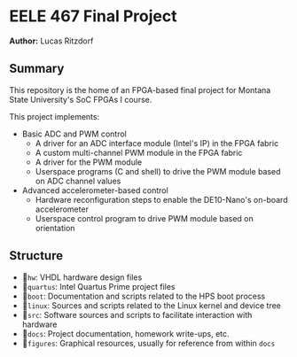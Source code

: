 # EELE 467 Final Project

**Author:** Lucas Ritzdorf


## Summary

This repository is the home of an FPGA-based final project for Montana State University's SoC FPGAs I course.

This project implements:
- Basic ADC and PWM control
  - A driver for an ADC interface module (Intel's IP) in the FPGA fabric
  - A custom multi-channel PWM module in the FPGA fabric
  - A driver for the PWM module
  - Userspace programs (C and shell) to drive the PWM module based on ADC channel values
- Advanced accelerometer-based control
  - Hardware reconfiguration steps to enable the DE10-Nano's on-board accelerometer
  - Userspace control program to drive PWM module based on orientation


## Structure

- 📁`hw`: VHDL hardware design files
- 📁`quartus`: Intel Quartus Prime project files
- 📁`boot`: Documentation and scripts related to the HPS boot process
- 📁`linux`: Sources and scripts related to the Linux kernel and device tree
- 📁`src`: Software sources and scripts to facilitate interaction with hardware
- 📁`docs`: Project documentation, homework write-ups, etc.
- 📁`figures`: Graphical resources, usually for reference from within `docs`
